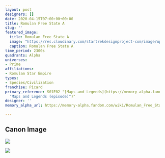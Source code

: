 ```yaml
---
layout: post
designers: []
date: 2020-04-15T07:00:00+00:00
title: Romulan Free State A
slug: ''
featured_image:
  title: Romulan Free State A
  image: "https://res.cloudinary.com/startrekdesignproject-com/image/upload/v1586986321/RomulanFreeStateA.png"
  caption: Romulan Free State A
time_period: 2300s
quadrants: Alpha
universes:
- Prime
affiliations:
- Romulan Star Empire
types:
- Species/Civilization
franchise: Picard
primary_reference: S01E02 "[Maps and Legends](https://memory-alpha.fandom.com/wiki/Maps_and_Legends_(episode)
  "Maps and Legends (episode)")"
designer: ''
memory_alpha_url: https://memory-alpha.fandom.com/wiki/Romulan_Free_State

---
```

## Canon Image

![](https://res.cloudinary.com/startrekdesignproject-com/image/upload/v1586986322/RomulanFreeStateA1.jpg)

![](https://res.cloudinary.com/startrekdesignproject-com/image/upload/v1586992192/RomulanFreeStateA2.jpg)